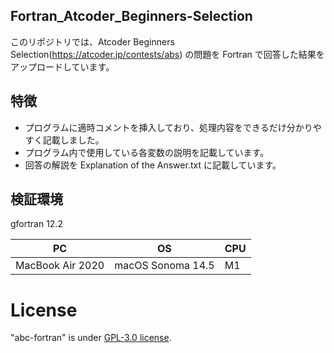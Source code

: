 ## Fortran_Atcoder_Beginners-Selection
このリポジトリでは、Atcoder Beginners Selection(https://atcoder.jp/contests/abs) の問題を Fortran で回答した結果をアップロードしています。

## 特徴
* プログラムに適時コメントを挿入しており、処理内容をできるだけ分かりやすく記載しました。
* プログラム内で使用している各変数の説明を記載しています。
* 回答の解説を Explanation of the Answer.txt に記載しています。

## 検証環境
gfortran 12.2

|PC|OS|CPU|
|--|--|---|
|MacBook Air 2020|macOS Sonoma 14.5|M1|


# License
"abc-fortran" is under [GPL-3.0 license](https://ja.wikipedia.org/wiki/GNU_General_Public_License).
